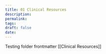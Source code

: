 ```yaml
---
title: 01 Clinical Resources
description: 
permalink: 
tags: 
draft: false
date:
---
```

Testing folder frontmatter
[[Clinical Resources]]
